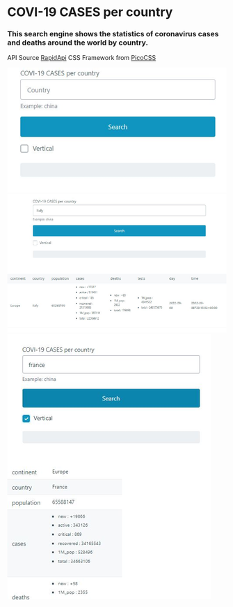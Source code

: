 # COVI-19 CASES per country

### This search engine shows the statistics of coronavirus cases and deaths around the world by country. 

API Source [RapidApi](https://rapidapi.com/api-sports/api/covid-193/details)
CSS Framework from [PicoCSS](https://picocss.com/)


<img src="/images/coviapisearch.JPG" />
<img src="/images/coviapisearcher.JPG" />
<img src="/images/coviapisearcher3.JPG" />
